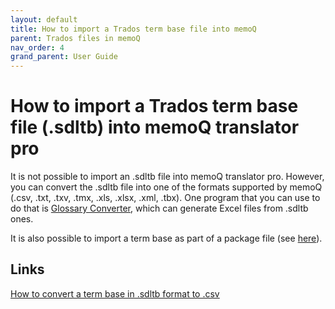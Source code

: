 ```yaml
---
layout: default
title: How to import a Trados term base file into memoQ
parent: Trados files in memoQ
nav_order: 4
grand_parent: User Guide
---
```


# How to import a Trados term base file (.sdltb) into memoQ translator pro

It is not possible to import an .sdltb file into memoQ translator pro. However, you can convert the .sdltb file into one of the formats supported by memoQ (.csv, .txt, .txv, .tmx, .xls, .xlsx, .xml, .tbx). One program that you can use to do that is [Glossary Converter](https://www.cerebus.de/glossaryconverter/), which can generate Excel files from .sdltb ones.

It is also possible to import a term base as part of a package file (see [here](https://adgut1509.github.io/ProjektZaliczeniowy/docs/userguide/tradosfilesinmemoq/tradospackagememoq.html)).

## Links

[How to convert a term base in .sdltb format to .csv](https://atrilsolutions.zendesk.com/hc/en-us/articles/360018335400-How-To-Convert-A-termbase-In-SDLTB-Format-To-CSV)
